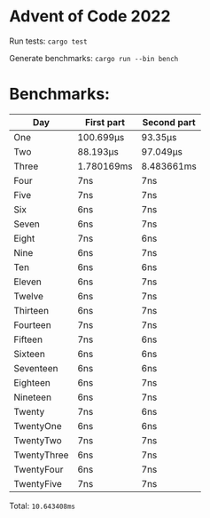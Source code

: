 # Advent of Code 2022
Run tests: `cargo test`

Generate benchmarks: `cargo run --bin bench`

# Benchmarks:
| Day | First part | Second part |
| --- | --- | --- |
| One | 100.699µs | 93.35µs |
| Two | 88.193µs | 97.049µs |
| Three | 1.780169ms | 8.483661ms |
| Four | 7ns | 7ns |
| Five | 7ns | 7ns |
| Six | 6ns | 7ns |
| Seven | 6ns | 7ns |
| Eight | 7ns | 6ns |
| Nine | 6ns | 7ns |
| Ten | 6ns | 6ns |
| Eleven | 6ns | 7ns |
| Twelve | 6ns | 7ns |
| Thirteen | 6ns | 7ns |
| Fourteen | 7ns | 7ns |
| Fifteen | 7ns | 6ns |
| Sixteen | 6ns | 6ns |
| Seventeen | 6ns | 6ns |
| Eighteen | 6ns | 7ns |
| Nineteen | 6ns | 7ns |
| Twenty | 7ns | 6ns |
| TwentyOne | 6ns | 6ns |
| TwentyTwo | 7ns | 7ns |
| TwentyThree | 6ns | 7ns |
| TwentyFour | 6ns | 7ns |
| TwentyFive | 7ns | 7ns |


Total: `10.643408ms`
